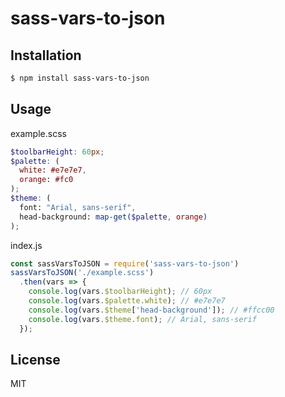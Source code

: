 # sass-vars-to-json

## Installation
``` bash
$ npm install sass-vars-to-json
```

## Usage
example.scss
``` scss
$toolbarHeight: 60px;
$palette: (
  white: #e7e7e7,
  orange: #fc0
);
$theme: (
  font: "Arial, sans-serif",
  head-background: map-get($palette, orange)
);
```
index.js
``` js
const sassVarsToJSON = require('sass-vars-to-json')
sassVarsToJSON('./example.scss')
  .then(vars => {
    console.log(vars.$toolbarHeight); // 60px
    console.log(vars.$palette.white); // #e7e7e7
    console.log(vars.$theme['head-background']); // #ffcc00
    console.log(vars.$theme.font); // Arial, sans-serif
  });
```

## License
MIT
